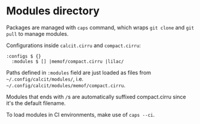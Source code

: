 # Modules directory

Packages are managed with `caps` command, which wraps `git clone` and `git pull` to manage modules.

Configurations inside `calcit.cirru` and `compact.cirru`:

```cirru
:configs $ {}
  :modules $ [] |memof/compact.cirru |lilac/
```

Paths defined in `:modules` field are just loaded as files from `~/.config/calcit/modules/`, i.e. `~/.config/calcit/modules/memof/compact.cirru`.

Modules that ends with `/`s are automatically suffixed compact.cirru since it's the default filename.

To load modules in CI environments, make use of `caps --ci`.

